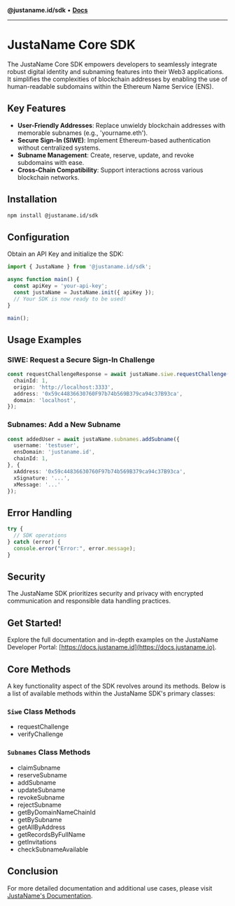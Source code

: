 **@justaname.id/sdk** • [**Docs**](globals.md)

***

# JustaName Core SDK

The JustaName Core SDK empowers developers to seamlessly integrate robust digital identity and subnaming features into their Web3 applications. It simplifies the complexities of blockchain addresses by enabling the use of human-readable subdomains within the Ethereum Name Service (ENS).

## Key Features
- **User-Friendly Addresses**: Replace unwieldy blockchain addresses with memorable subnames (e.g., 'yourname.eth').
- **Secure Sign-In (SIWE)**: Implement Ethereum-based authentication without centralized systems.
- **Subname Management**: Create, reserve, update, and revoke subdomains with ease.
- **Cross-Chain Compatibility**: Support interactions across various blockchain networks.

## Installation

```bash
npm install @justaname.id/sdk
```

## Configuration

Obtain an API Key and initialize the SDK:

```typescript
import { JustaName } from '@justaname.id/sdk';

async function main() {
  const apiKey = 'your-api-key';
  const justaName = JustaName.init({ apiKey });
  // Your SDK is now ready to be used!
}

main();
```

## Usage Examples

### SIWE: Request a Secure Sign-In Challenge

```typescript
const requestChallengeResponse = await justaName.siwe.requestChallenge({
  chainId: 1,
  origin: 'http://localhost:3333',
  address: '0x59c44836630760F97b74b569B379ca94c37B93ca',
  domain: 'localhost',
});
```

### Subnames: Add a New Subname

```typescript
const addedUser = await justaName.subnames.addSubname({
  username: 'testuser',
  ensDomain: 'justaname.id',
  chainId: 1,
}, {
  xAddress: '0x59c44836630760F97b74b569B379ca94c37B93ca',
  xSignature: '...',
  xMessage: '...'
});
```

## Error Handling

```typescript
try {
  // SDK operations
} catch (error) {
  console.error("Error:", error.message);
}
```

## Security

The JustaName SDK prioritizes security and privacy with encrypted communication and responsible data handling practices.

## Get Started!

Explore the full documentation and in-depth examples on the JustaName Developer Portal: [https://docs.justaname.id](https://docs.justaname.io).

## Core Methods

A key functionality aspect of the SDK revolves around its methods. Below is a list of available methods within the JustaName SDK's primary classes:

### `Siwe` Class Methods

- requestChallenge
- verifyChallenge

### `Subnames` Class Methods
- claimSubname
- reserveSubname
- addSubname
- updateSubname
- revokeSubname
- rejectSubname
- getByDomainNameChainId
- getBySubname
- getAllByAddress
- getRecordsByFullName
- getInvitations
- checkSubnameAvailable

## Conclusion

For more detailed documentation and additional use cases, please visit [JustaName's Documentation](https://docs.justaname.id).

